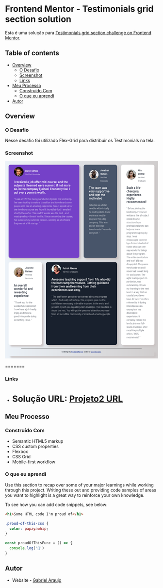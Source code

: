# Frontend Mentor - Testimonials grid section solution

Esta é uma solução para [Testimonials grid section challenge on Frontend Mentor](https://www.frontendmentor.io/challenges/testimonials-grid-section-Nnw6J7Un7).

## Table of contents

- [Overview](#overview)
  - [O Desafio](#o-desafio)
  - [Screenshot](#screenshot)
  - [Links](#links)
- [Meu Processo](#meu-processp)
  - [Construído Com](#construido-com)
  - [O que eu aprendi](#what-i-learned)
- [Autor](#author)

## Overview

### O Desafio

Nesse desafio foi utilizado Flex-Grid para distribuir os Testimonials na tela.

### Screenshot

![](./Screenshot.png)

=======

### Links

- # Solução URL: [Projeto2 URL](https://gabrielmontaraujo.github.io/Projeto2/)

## Meu Processo

### Construído Com

- Semantic HTML5 markup
- CSS custom properties
- Flexbox
- CSS Grid
- Mobile-first workflow

### O que eu aprendi

Use this section to recap over some of your major learnings while working through this project. Writing these out and providing code samples of areas you want to highlight is a great way to reinforce your own knowledge.

To see how you can add code snippets, see below:

```html
<h1>Some HTML code I'm proud of</h1>
```

```css
.proud-of-this-css {
  color: papayawhip;
}
```

```js
const proudOfThisFunc = () => {
  console.log('🎉')
}
```

## Autor

- Website - [Gabriel Araujo](https://github.com/GabrielMontAraujo)
